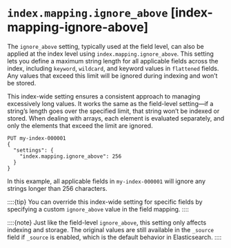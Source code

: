 # `index.mapping.ignore_above` [index-mapping-ignore-above]

The `ignore_above` setting, typically used at the field level, can also be applied at the index level using `index.mapping.ignore_above`. This setting lets you define a maximum string length for all applicable fields across the index, including `keyword`, `wildcard`, and keyword values in `flattened` fields. Any values that exceed this limit will be ignored during indexing and won’t be stored.

This index-wide setting ensures a consistent approach to managing excessively long values. It works the same as the field-level setting—if a string’s length goes over the specified limit, that string won’t be indexed or stored. When dealing with arrays, each element is evaluated separately, and only the elements that exceed the limit are ignored.

```console
PUT my-index-000001
{
  "settings": {
    "index.mapping.ignore_above": 256
  }
}
```

In this example, all applicable fields in `my-index-000001` will ignore any strings longer than 256 characters.

::::{tip} 
You can override this index-wide setting for specific fields by specifying a custom `ignore_above` value in the field mapping.
::::


::::{note} 
Just like the field-level `ignore_above`, this setting only affects indexing and storage. The original values are still available in the `_source` field if `_source` is enabled, which is the default behavior in Elasticsearch.
::::


